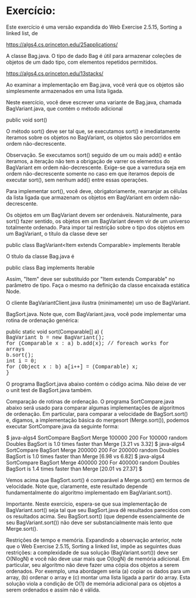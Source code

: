 # Exercício:

Este exercício é uma versão expandida do Web Exercise 2.5.15, Sorting a linked list, de

https://algs4.cs.princeton.edu/25applications/

A classe Bag.java. O tipo de dado Bag é útil para armazenar coleções de objetos de um dado tipo, com elementos repetidos permitidos.

https://algs4.cs.princeton.edu/13stacks/

Ao examinar a implementação em Bag.java, você verá que os objetos são simplesmente armazenados em uma lista ligada.

Neste exercício, você deve escrever uma variante de Bag.java, chamada BagVariant.java, que contém o método adicional

public void sort()

O método sort() deve ser tal que, se executamos sort() e imediatamente iteramos sobre os objetos no BagVariant, os objetos são percorridos em ordem não-decrescente.

Observação. Se executamos sort() seguido de um ou mais add() e então iteramos, a iteração não tem a obrigação de varrer os elementos do BagVariant em ordem não-decrescente. Exige-se que a varredura seja em ordem não-decrescente somente no caso em que iteramos depois de executar sort(), sem nenhum add() entre essas operações.

Para implementar sort(), você deve, obrigatoriamente, rearranjar as células da lista ligada que armazenam os objetos em BagVariant em ordem não-decrescente.

Os objetos em um BagVariant devem ser ordenáveis. Naturalmente, para sort() fazer sentido, os objetos em um BagVariant devem vir de um universo totalmente ordenado. Para impor tal restrição sobre o tipo dos objetos em um BagVariant, o título da classe deve ser

public class BagVariant<Item extends Comparable<Item>> implements Iterable<Item>

O título da classe Bag.java é

public class Bag<Item> implements Iterable<Item>

Assim, "Item" deve ser substituído por "Item extends Comparable<Item>" no parâmetro de tipo. Faça o mesmo na definição da classe encaixada estática Node.

O cliente BagVariantClient.java ilustra (minimamente) um uso de BagVariant.

BagSort.java. Note que, com BagVariant.java, você pode implementar uma rotina de ordenação genérica:

public static void sort(Comparable[] a) {</span><br /><span style="font-family: 'courier new', courier, monospace;">    BagVariant b = new BagVariant();</span><br /><span style="font-family: 'courier new', courier, monospace;">    for (Comparable x : a) b.add(x); // foreach works for arrays</span><br /><span style="font-family: 'courier new', courier, monospace;">    b.sort();</span><br /><span style="font-family: 'courier new', courier, monospace;">    int i = 0;</span><br /><span style="font-family: 'courier new', courier, monospace;">    for (Object x : b) a[i++] = (Comparable) x;</span><br /><span style="font-family: 'courier new', courier, monospace;">}

O programa BagSort.java abaixo contém o código acima. Não deixe de ver o unit test de BagSort.java também.

Comparação de rotinas de ordenação. O programa SortCompare.java abaixo será usado para comparar algumas implementações de algoritmos de ordenação. Em particular, para comparar a velocidade de BagSort.sort() e, digamos, a implementação básica do mergesort (Merge.sort()), podemos executar SortCompare.java da seguinte forma:

$ java-algs4 SortCompare BagSort Merge 100000 200
For 100000 random Doubles
BagSort is 1.0 times faster than Merge
[3.21 vs 3.32]
$ java-algs4 SortCompare BagSort Merge 200000 200
For 200000 random Doubles
BagSort is 1.0 times faster than Merge
[6.98 vs 6.82]
$ java-algs4 SortCompare BagSort Merge 400000 200
For 400000 random Doubles
BagSort is 1.4 times faster than Merge
[20.01 vs 27.37]
$

Vemos acima que BagSort.sort() é comparável a Merge.sort() em termos de velocidade. Note que, claramente, este resultado depende fundamentalmente do algoritmo implementado em BagVariant.sort().

Importante. Neste exercício, espera-se que sua implementação de BagVariant.sort() seja tal que seu BagSort.java dê resultados parecidos com os resultados acima. Seu BagSort.sort() (que depende essencialmente de seu BagVariant.sort()) não deve ser substancialmente mais lento que Merge.sort().

Restrições de tempo e memória.  Expandindo a observação anterior, note que o Web Exercise 2.5.15, Sorting a linked list, impõe as seguintes duas restrições: a complexidade de sua solução (BagVariant.sort()) deve ser O(NlogN)
 e você não deve usar mais que O(logN)
 de memória adicional.  Em particular, seu algoritmo não deve fazer uma cópia dos objetos a serem ordenados.  Por exemplo, uma abordagem seria (a) copiar os dados para um array, (b) ordenar o array e (c) montar uma lista ligada a partir do array.  Esta solução viola a condição de O(1)
 de memória adicional para os objetos a serem ordenados e assim não é válida.
